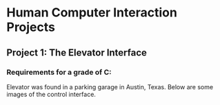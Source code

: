 # Human Computer Interaction Projects
## Project 1: The Elevator Interface

### Requirements for a grade of C:
Elevator was found in a parking garage in Austin, Texas. Below are some images of the control interface.
